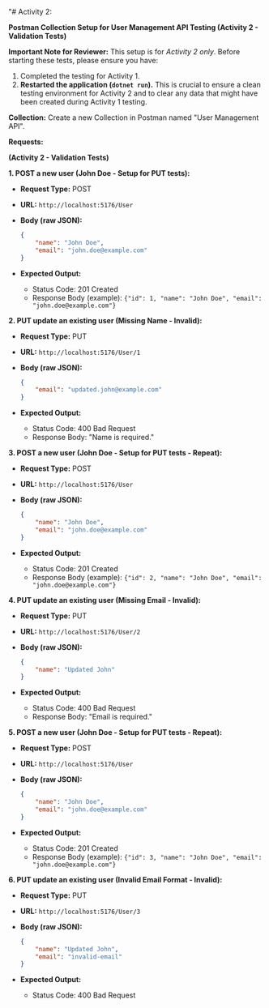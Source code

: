 "# Activity 2:


**Postman Collection Setup for User Management API Testing (Activity 2 - Validation Tests)**

**Important Note for Reviewer:** This setup is for *Activity 2 only*. Before starting these tests, please ensure you have:

1.  Completed the testing for Activity 1.
2.  **Restarted the application (`dotnet run`).** This is crucial to ensure a clean testing environment for Activity 2 and to clear any data that might have been created during Activity 1 testing.

**Collection:** Create a new Collection in Postman named "User Management API".

**Requests:**

**(Activity 2 - Validation Tests)**

**1. POST a new user (John Doe - Setup for PUT tests):**

*   **Request Type:** POST
*   **URL:** `http://localhost:5176/User`
*   **Body (raw JSON):**

    ```json
    {
        "name": "John Doe",
        "email": "john.doe@example.com"
    }
    ```

*   **Expected Output:**
    *   Status Code: 201 Created
    *   Response Body (example): `{"id": 1, "name": "John Doe", "email": "john.doe@example.com"}`

**2. PUT update an existing user (Missing Name - Invalid):**

*   **Request Type:** PUT
*   **URL:** `http://localhost:5176/User/1`
*   **Body (raw JSON):**

    ```json
    {
        "email": "updated.john@example.com"
    }
    ```

*   **Expected Output:**
    *   Status Code: 400 Bad Request
    *   Response Body: "Name is required."

**3. POST a new user (John Doe - Setup for PUT tests - Repeat):**

*   **Request Type:** POST
*   **URL:** `http://localhost:5176/User`
*   **Body (raw JSON):**

    ```json
    {
        "name": "John Doe",
        "email": "john.doe@example.com"
    }
    ```

*   **Expected Output:**
    *   Status Code: 201 Created
    *   Response Body (example): `{"id": 2, "name": "John Doe", "email": "john.doe@example.com"}`

**4. PUT update an existing user (Missing Email - Invalid):**

*   **Request Type:** PUT
*   **URL:** `http://localhost:5176/User/2`
*   **Body (raw JSON):**

    ```json
    {
        "name": "Updated John"
    }
    ```

*   **Expected Output:**
    *   Status Code: 400 Bad Request
    *   Response Body: "Email is required."

**5. POST a new user (John Doe - Setup for PUT tests - Repeat):**

*   **Request Type:** POST
*   **URL:** `http://localhost:5176/User`
*   **Body (raw JSON):**

    ```json
    {
        "name": "John Doe",
        "email": "john.doe@example.com"
    }
    ```

*   **Expected Output:**
    *   Status Code: 201 Created
    *   Response Body (example): `{"id": 3, "name": "John Doe", "email": "john.doe@example.com"}`

**6. PUT update an existing user (Invalid Email Format - Invalid):**

*   **Request Type:** PUT
*   **URL:** `http://localhost:5176/User/3`
*   **Body (raw JSON):**

    ```json
    {
        "name": "Updated John",
        "email": "invalid-email"
    }
    ```

*   **Expected Output:**
    *   Status Code: 400 Bad Request